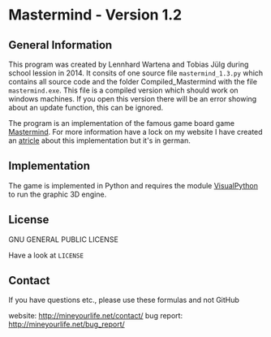 # Mastermind - Version 1.2

## General Information
This program was created by Lennhard Wartena and Tobias Jülg during school lession in 2014. It consits of one source file `mastermind_1.3.py` which contains all source code and the folder Compiled_Mastermind with the file `mastermind.exe`. This file is a compiled version which should work on windows machines. If you open this version there will be an error showing about an update function, this can be ignored.

The program is an implementation of the famous game board game [Mastermind](https://en.wikipedia.org/wiki/Mastermind_(board_game)). For more information have a lock on my website I have created an [atricle](http://mineyourlife.net/mastermind-mein-erstes-selbstprogrammiertes-spiel/) about this implementation but it's in german.

## Implementation
The game is implemented in Python and requires the module [VisualPython](http://vpython.org/) to run the graphic 3D engine.



## License
GNU GENERAL PUBLIC LICENSE

Have a look at `LICENSE`

## Contact
If you have questions etc., please use these formulas and not GitHub

website: http://mineyourlife.net/contact/
bug report: http://mineyourlife.net/bug_report/
